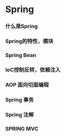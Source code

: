 # Spring

### 什么是Spring
### Spring的特性，模块
### Spring Bean
### IoC控制反转，依赖注入
### AOP 面向切面编程

### Spring 事务

### Spring 注解

### SPRING MVC



